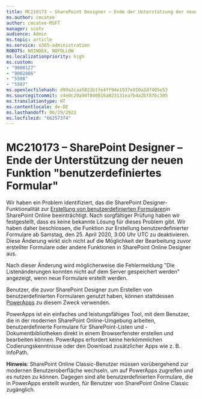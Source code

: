 ```yaml
---
title: MC210173 – SharePoint Designer – Ende der Unterstützung der neuen Funktion "benutzerdefiniertes Formular"
ms.author: cmcatee
author: cmcatee-MSFT
manager: scotv
audience: Admin
ms.topic: article
ms.service: o365-administration
ROBOTS: NOINDEX, NOFOLLOW
ms.localizationpriority: high
ms.custom:
- "9000127"
- "9002886"
- "5508"
- "5507"
ms.openlocfilehash: d99a2caa5822b1fe4ff94e1937e910a2d7405e53
ms.sourcegitcommit: c4e8c29a94f840816a023131ea7b4a2bf876c305
ms.translationtype: HT
ms.contentlocale: de-DE
ms.lasthandoff: 06/29/2022
ms.locfileid: "66257374"
---
```

# <a name="mc210173---sharepoint-designer-new-custom-form-feature-deprecation"></a>MC210173 – SharePoint Designer – Ende der Unterstützung der neuen Funktion "benutzerdefiniertes Formular"

Wir haben ein Problem identifiziert, das die SharePoint Designer-Funktionalität zur [Erstellung von benutzerdefinierten Formularen](https://support.microsoft.com/office/create-a-custom-list-form-using-sharepoint-designer-917d8fdb-ee00-4441-adb3-a94612d1d105?ui=en-us&rs=en-us&ad=us#bm2)in SharePoint Online beeinträchtigt. Nach sorgfältiger Prüfung haben wir festgestellt, dass es keine bekannte Lösung für dieses Problem gibt. Wir haben daher beschlossen, die Funktion zur Erstellung benutzerdefinierter Formulare ab Samstag, den 25. April 2020, 3:00 Uhr UTC zu deaktivieren. Diese Änderung wirkt sich nicht auf die Möglichkeit der Bearbeitung zuvor erstellter Formulare oder andere Funktionen in SharePoint Online Designer aus.

Nach dieser Änderung wird möglicherweise die Fehlermeldung "Die Listenänderungen konnten nicht auf dem Server gespeichert werden" angezeigt, wenn neue Formulare erstellt werden.

Benutzer, die zuvor SharePoint Designer zum Erstellen von benutzerdefinierten Formularen genutzt haben, können stattdessen [PowerApps](https://docs.microsoft.com/powerapps/maker/canvas-apps/customize-list-form) zu diesem Zweck verwenden.

PowerApps ist ein einfaches und leistungsfähiges Tool, mit dem Benutzer, die in der modernen SharePoint Online-Umgebung arbeiten, benutzerdefinierte Formulare für SharePoint-Listen und -Dokumentbibliotheken direkt in einem Browserfenster erstellen und bearbeiten können. PowerApps erfordert keine herkömmlichen Codierungskenntnisse oder den Download zusätzlicher Apps wie z. B. InfoPath.

**Hinweis**: SharePoint Online Classic-Benutzer müssen vorübergehend zur modernen Benutzeroberfläche wechseln, um auf PowerApps zugreifen und es nutzen zu können. Dagegen sind alle benutzerdefinierten Formulare, die in PowerApps erstellt wurden, für Benutzer von SharePoint Online Classic zugänglich.
